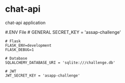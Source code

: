 # chat-api
chat-api application



#.ENV File
    # GENERAL
    SECRET_KEY = 'assap-challenge'

    # Flask
    FLASK_ENV=development
    FLASK_DEBUG=1

    # Database
    SQLALCHEMY_DATABASE_URI = 'sqlite:///challenge.db'

    # JWT
    JWT_SECRET_KEY = 'asapp-challenge'
